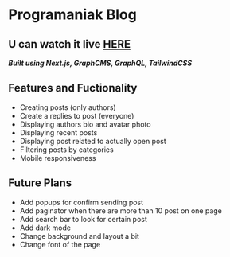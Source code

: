 # Programaniak Blog
## U can watch it live [HERE](https://graphcms-blog-phi.vercel.app/)

**_Built using Next.js, GraphCMS, GraphQL, TailwindCSS_**

## Features and Fuctionality

- Creating posts (only authors)
- Create a replies to post (everyone)
- Displaying authors bio and avatar photo
- Displaying recent posts
- Displaying post related to actually open post
- Filtering posts by categories
- Mobile responsiveness

## Future Plans

- Add popups for confirm sending post
- Add paginator when there are more than 10 post on one page
- Add search bar to look for certain post
- Add dark mode
- Change background and layout a bit
- Change font of the page
